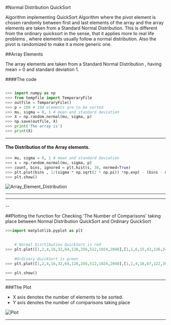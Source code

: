 #Normal Distribution QuickSort


Algorithm implementing QuickSort Algorithm where the pivot element is chosen randomly between first and last elements of the array and the array elements are taken from a Standard Normal Distribution.
This is different from the ordinary quicksort in the sense, that it applies more to real life problems , where elements usually follow a normal distribution. Also the pivot is randomized to make it a more generic one.


##Array Elements

The array elements are taken from a Standard Normal Distribution , having mean = 0 and standard deviation 1.

####The code

```python

>>> import numpy as np 
>>> from tempfile import TemporaryFile
>>> outfile = TemporaryFile()    
>>> p = 100 # 100 elements are to be sorted
>>> mu, sigma = 0, 1 # mean and standard deviation
>>> X = np.random.normal(mu, sigma, p)
>>> np.save(outfile, X)
>>> print('The array is')
>>> print(X)

```

------

#### The Distribution of the Array elements.

```python
>>> mu, sigma = 0, 1 # mean and standard deviation
>>> s = np.random.normal(mu, sigma, p)
>>> count, bins, ignored = plt.hist(s, 30, normed=True)
>>> plt.plot(bins , 1/(sigma * np.sqrt(2 * np.pi)) *np.exp( - (bins - mu)**2 / (2 * sigma**2) ),linewidth=2, color='r')
>>> plt.show()   

```


![Array_Element_Distribution](https://github.com/prateekiiest/Algorithms/blob/master/normaldistributionforarrayelements.png)




---

---------------------

--

##Plotting the function for Checking 'The Number of Comparisons' taking place between Normal Distribution QuickSort and Ordinary QuickSort 

```python
>>>import matplotlib.pyplot as plt

    
    # Normal Disrtibution QuickSort is red
>>> plt.plot([1,2,4,16,32,64,128,256,512,1024,2048],[1,1,6,15,43,136,340,800,2156,6821,16325],linewidth=2, color='r')
    
    #Ordinary QuickSort is green
>>> plt.plot([1,2,4,16,32,64,128,256,512,1024,2048],[1,1,4,16,67,122,362,949,2131,5086,12866],linewidth=2, color='g')

>>> plt.show()

```


----

###The Plot

* X axis denotes the number of elements to be sorted. 
* Y axis denotes the number of comparisons taking place

![Plot](https://github.com/prateekiiest/Algorithms/blob/master/normaldist.png)


------------------
